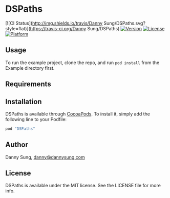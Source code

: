 # DSPaths

[![CI Status](http://img.shields.io/travis/Danny Sung/DSPaths.svg?style=flat)](https://travis-ci.org/Danny Sung/DSPaths)
[![Version](https://img.shields.io/cocoapods/v/DSPaths.svg?style=flat)](http://cocoapods.org/pods/DSPaths)
[![License](https://img.shields.io/cocoapods/l/DSPaths.svg?style=flat)](http://cocoapods.org/pods/DSPaths)
[![Platform](https://img.shields.io/cocoapods/p/DSPaths.svg?style=flat)](http://cocoapods.org/pods/DSPaths)

## Usage

To run the example project, clone the repo, and run `pod install` from the Example directory first.

## Requirements

## Installation

DSPaths is available through [CocoaPods](http://cocoapods.org). To install
it, simply add the following line to your Podfile:

```ruby
pod "DSPaths"
```

## Author

Danny Sung, danny@dannysung.com

## License

DSPaths is available under the MIT license. See the LICENSE file for more info.
